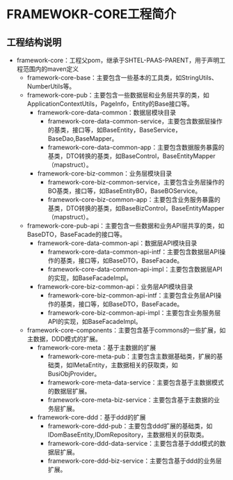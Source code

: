 
# FRAMEWOKR-CORE工程简介

## 工程结构说明

* framework-core：工程父pom，继承于SHTEL-PAAS-PARENT，用于声明工程范围内的maven定义
  * framework-core-base：主要包含一些基本的工具类，如StringUtils、NumberUtils等。
  * framework-core-pub：主要包含一些数据层和业务层共享的类，如ApplicationContextUtils，PageInfo，Entity的Base接口等。
    - framework-core-data-common：数据层模块目录
      - framework-core-data-common-service，主要包含数据层操作的基类，接口等，如BaseEntity，BaseService，BaseDao,BaseMapper。
      - framework-core-data-common-app：主要包含数据服务暴露的基类，DTO转换的基类，如BaseControl，BaseEntityMapper（mapstruct）。
    - framework-core-biz-common：业务层模块目录
      - framework-core-biz-common-service，主要包含业务层操作的BO基类，接口等，如BaseEntityBO，BaseBOService。
      - framework-core-biz-common-app：主要包含业务服务暴露的基类，DTO转换的基类，如BaseBizControl，BaseEntityMapper（mapstruct）。
  * framework-core-pub-api：主要包含一些数据和业务API层共享的类，如BaseDTO，BaseFacade的接口等。
    - framework-core-data-common-api：数据层API模块目录
      - framework-core-data-common-api-intf：主要包含数据层API操作的基类，接口等，如BaseDTO，BaseFacade。
      - framework-core-data-common-api-impl：主要包含数据层API的实现，如BaseFacadeImpl。
    - framework-core-biz-common-api：业务层API模块目录
      - framework-core-biz-common-api-intf：主要包含业务层API操作的基类，接口等，如BaseDTO，BaseFacade。
      - framework-core-biz-common-api-impl：主要包含业务服务层API的实现，如BaseFacadeImpl。
  * framework-core-components：主要包含基于commons的一些扩展，如主数据，DDD模式的扩展。
    - framework-core-meta：基于主数据的扩展
      - framework-core-meta-pub：主要包含主数据基础类，扩展的基础类，如IMetaEntity，主数据相关的获取类，如BusiObjProvider。
      - framework-core-meta-data-service：主要包含基于主数据模式的数据层扩展。
      - framework-core-meta-biz-service：主要包含基于主数据的业务层扩展。
    - framework-core-ddd：基于ddd的扩展
      - framework-core-ddd-pub：主要包含ddd扩展的基础类，如IDomBaseEntity,IDomRepository，主数据相关的获取类。
      - framework-core-ddd-data-service：主要包含基于ddd模式的数据层扩展。
      - framework-core-ddd-biz-service：主要包含基于ddd的业务层扩展。




